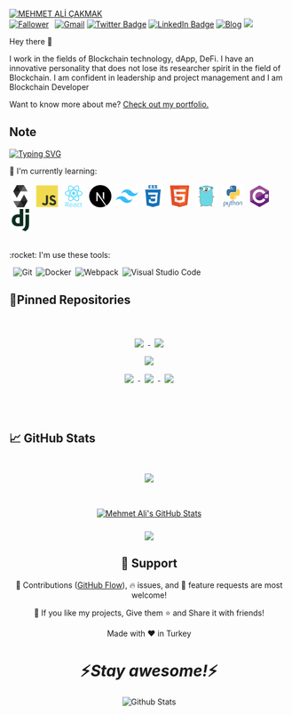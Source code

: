 [![MEHMET ALİ ÇAKMAK](https://github.com/mehmet5643/mehmet5643/blob/main/asset/banner_github.png
)](https://softremedy.org/)
<br>
[![Fallower](https://img.shields.io/github/followers/mehmet5643?color=Red&logoColor=Grey&style=social)](https:softremedy.org)
&ensp;[![Gmail](https://img.shields.io/badge/-Gmail-C71610?style=flat-square&logo=Gmail&logoColor=FFFFFF)](mailto:mehmet_cbu63@gmail.com)
[![Twitter Badge](https://img.shields.io/badge/Twitter-Profile-informational?style=flat&logo=twitter&logoColor=white&color=1CA2F1)](https://twitter.com/MehmetSoftw)
[![LinkedIn Badge](https://img.shields.io/badge/LinkedIn-Profile-informational?style=flat&logo=linkedin&logoColor=white&color=0D76A8)](https://www.linkedin.com/in/mehmet-ali-çakmak--software/)
[![Blog](https://img.shields.io/badge/-Blog-000000?style=flat-square&logoColor=FFFFFF)](https://softremedy.org)
![](https://komarev.com/ghpvc/?username=mehmet5643&color=blueviolet&style=flat-square)




Hey there 👋


I work in the fields of Blockchain technology, dApp, DeFi. I have an innovative personality that does not lose its researcher spirit in the field of Blockchain. I am confident in leadership and project management and I am Blockchain Developer 

Want to know more about me? [Check out my portfolio.](https://www.linkedin.com/in/mehmet-ali-%C3%A7akmak--software/)<br>

## Note
[![Typing SVG](https://readme-typing-svg.herokuapp.com?color=%2336BCF7&lines=You+Can+Find+Code+Here+About+;Blockchain+And+DApp+;Python+;Django+;React+;Next.js+;Happy+Deploying+%F0%9F%92%96)](https://github.com/mehmet5643)

<div>

   🌱 I'm currently learning:
   <br>
   <br>
   <img src="https://github.com/devicons/devicon/blob/master/icons/solidity/solidity-original.svg" title="Solidity" alt="Solidity" width="40" height="40"/>&nbsp;
   <img src="https://github.com/devicons/devicon/blob/master/icons/javascript/javascript-original.svg" title="JavaScript" alt="JavaScript" width="40" height="40"/>&nbsp;
   <img src="https://github.com/devicons/devicon/blob/master/icons/react/react-original-wordmark.svg" title="React" alt="React" width="40" height="40"/>&nbsp;
   <img src="https://github.com/devicons/devicon/blob/master/icons/nextjs/nextjs-original.svg"  title="next-js" alt="next-js" width="40" height="40"/>&nbsp;
  <img src="https://github.com/devicons/devicon/blob/master/icons/tailwindcss/tailwindcss-plain.svg"  title="Tailwindcss" alt="Tailwindcss" width="40" height="40"/>&nbsp;
   <img src="https://github.com/devicons/devicon/blob/master/icons/css3/css3-plain-wordmark.svg"  title="CSS3" alt="CSS" width="40" height="40"/>&nbsp;
  <img src="https://github.com/devicons/devicon/blob/master/icons/html5/html5-original.svg" title="HTML5" alt="HTML" width="40" height="40"/>&nbsp;
  <img src="https://github.com/devicons/devicon/blob/master/icons/go/go-original.svg" title="Go" alt="Go" width="40" height="40"/>&nbsp;
  <img src="https://github.com/devicons/devicon/blob/master/icons/python/python-original-wordmark.svg" title="Python" alt="Python" width="40" height="40"/>&nbsp;
  <img src="https://github.com/devicons/devicon/blob/master/icons/csharp/csharp-original.svg" title="C#"  alt="C#" width="40" height="40"/>&nbsp;
  <img src="https://github.com/devicons/devicon/blob/master/icons/django/django-plain.svg" title="Django"  alt="Django" width="40" height="40"/>&nbsp;


  
</div>
<br>
:rocket: I'm use these tools:


&ensp;![Git](https://img.shields.io/badge/-Git-3E2C00?style=flat-square&logo=Git)&ensp;![Docker](https://img.shields.io/badge/-Docker-384D54?style=flat-square&logo=Docker)&ensp;![Webpack](https://img.shields.io/badge/-Webpack-1C78C0?style=flat-square&logo=Webpack)&ensp;![Visual Studio Code](https://img.shields.io/badge/-VsCode-2C2C32?style=flat-square&logo=visual-studio-code&logoColor=0078D7)

## &#128204;Pinned Repositories

<br>
<p align="center">
<a href="https://github.com/mehmet5643/Marketplace-web3">
  <img align="center" style="margin:0.5rem" src="https://github-readme-stats.vercel.app/api/pin/?username=mehmet5643&repo=Marketplace-web3&theme=bear&hide_border=true" />
</a>




<a href="https://github.com/mehmet5643/react-web3">
   <img align="center" style="margin:0.5rem" src="https://github-readme-stats.vercel.app/api/pin/?username=mehmet5643&repo=react-web3&theme=bear&hide_border=true" />

</a>

<br>






<a href="https://github.com/mehmet5643/shareme_react_social_meadia">
   <img align="center" style="margin:0.5rem" src="https://github-readme-stats.vercel.app/api/pin/?username=mehmet5643&repo=shareme_react_social_meadia&theme=bear&hide_border=true" />
</a>
   <br>


<a href="https://github.com/mehmet5643/EduWebsite">
   <img align="center" style="margin:0.5rem" src="https://github-readme-stats.vercel.app/api/pin/?username=mehmet5643&repo=EduWebsite&theme=bear&hide_border=true"/>

</a>

<a href="https://github.com/mehmet5643/patika-Frontend">
   <img align="center" style="margin:0.5rem" src="https://github-readme-stats.vercel.app/api/pin/?username=mehmet5643&repo=patika-Frontend&theme=bear&hide_border=true"/>

</a>
   
<a href="https://github.com/mehmet5643/Solidity">
   <img align="center" style="margin:0.5rem" src="https://github-readme-stats.vercel.app/api/pin/?username=mehmet5643&repo=Solidity&theme=bear&hide_border=true"/>

</a>
   </p>
<br>
<br>

## &#x1f4c8; GitHub Stats
<div class="row">
  <div class="col" style="display: flex;align-items: center;justify-content: center;">
<p align="center">

<a href="https://github.com/mehmet5643">
  <img align="center" style="margin:0.7rem" src="https://github-readme-stats.vercel.app/api/top-langs/?username=mehmet5643&hide=html&line_height=45,css&theme=bear&hide_border=true" />
</a>
     </p>
  </div>
   

<div class="col">
   <p align="center">
<a href="https://github.com/mehmet5643">
  <img align="center" style="margin:0.5rem" src="https://github-readme-stats.vercel.app/api?username=mehmet5643&show_icons=true&line_height=27&count_private=true&theme=bear&hide_border=true" alt="Mehmet Ali's GitHub Stats" />
</a>
   </p>
    <p align="center">  
  <img align="center" src = "https://github-readme-streak-stats.herokuapp.com?user=mehmet5643&theme=bear&hide_border=true">
   </p>
   </div>
  
</div>

<h2 align="center">🤝 Support</h2>

<p align="center">🎀 Contributions (<a href="https://guides.github.com/introduction/flow" title="GitHub flow">GitHub Flow</a>), 🔥 issues, and 🥮 feature requests are most welcome!</p>

<p align="center">💙 If you like my projects, Give them ⭐ and Share it with friends!</p>
</p>
<p align="center">Made with ❤️ in Turkey</p>

<h1 align='center'>⚡️<i>Stay awesome!</i>⚡️</h1>

<p align="center">
        <img src="https://raw.githubusercontent.com/mehmet5643/mehmet5643/0dbbe740af89d5a1fe3bb3aea3bdeddf2c57bb2c/asset/Bottom.svg" alt="Github Stats" />
</p>


